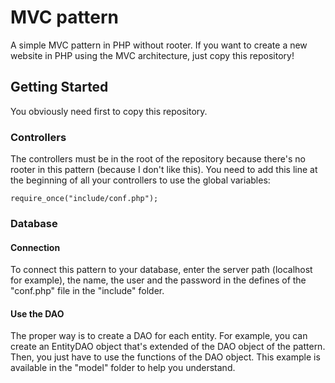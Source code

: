 # MVC pattern

A simple MVC pattern in PHP without rooter.
If you want to create a new website in PHP using the MVC architecture, just copy this repository!

## Getting Started

You obviously need first to copy this repository.

### Controllers

The controllers must be in the root of the repository because there's no rooter in this pattern (because I don't like this).
You need to add this line at the beginning of all your controllers to use the global variables:
```
require_once("include/conf.php");
```

### Database

#### Connection

To connect this pattern to your database, enter the server path (localhost for example), the name, the user and the password in the defines of the "conf.php" file in the "include" folder.

#### Use the DAO

The proper way is to create a DAO for each entity. For example, you can create an EntityDAO object that's extended of the DAO object of the pattern. Then, you just have to use the functions of the DAO object. This example is available in the "model" folder to help you understand.

